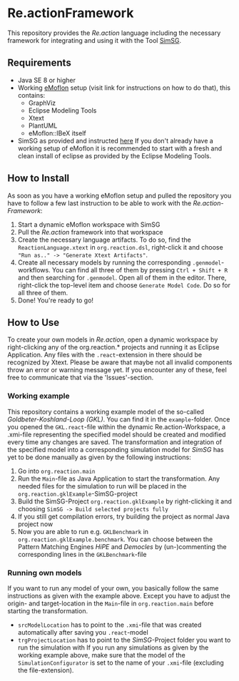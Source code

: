 # Re.actionFramework
This repository provides the *Re.action* language including the necessary framework for integrating and using it with the Tool [SimSG](https://github.com/Echtzeitsysteme/SimSG).

## Requirements
* Java SE 8 or higher
* Working [eMoflon](https://github.com/eMoflon/emoflon-ibex) setup (visit link for instructions on how to do that), this contains:
  * GraphViz
  * Eclipse Modeling Tools
  * Xtext
  * PlantUML
  * eMoflon::IBeX itself
* SimSG as provided and instructed [here](https://github.com/Echtzeitsysteme/SimSG)
If you don't already have a working setup of eMoflon it is recommended to start with a fresh and clean install of eclipse as provided by the Eclipse Modeling Tools.
 
## How to Install
As soon as you have a working eMoflon setup and pulled the repository you have to follow a few last instruction to be able to work with the *Re.action-Framework*:
1. Start a dynamic eMoflon workspace with SimSG
2. Pull the *Re.action* framework into that workspace
3. Create the necessary language artifacts. To do so, find the `ReactionLanguage.xtext` in `org.reaction.dsl`, right-click it and choose `"Run as.." -> "Generate Xtext Artifacts"`.
4. Create all necessary models by running the corresponding `.genmodel`-workflows. You can find all three of them by pressing `Ctrl + Shift + R` and then searching for `.genmodel`. Open all of them in the editor. There, right-click the top-level item and choose `Generate Model Code`. Do so for all three of them.
5. Done! You're ready to go!

## How to Use
To create your own models in *Re.action*, open a dynamic workspace by right-clicking any of the org.reaction.* projects and running it as Eclipse Application.
Any files with the `.react`-extension in there should be recognized by Xtext. Please be aware that maybe not all invalid components throw an error or warning message yet. If you encounter any of these, feel free to communicate that via the 'Issues'-section.

### Working example
This repository contains a working example model of the so-called *Goldbeter-Koshland-Loop (GKL)*. You can find it in the `example`-folder. Once you opened the `GKL.react`-file within the dynamic Re.action-Workspace, a .xmi-file representing the specified model should be created and modified every time any changes are saved. The transformation and integration of the specified model into a corresponding simulation model for *SimSG* has yet to be done manually as given by the following instructions:
1. Go into `org.reaction.main`
2. Run the `Main`-file  as Java Application to start the transformation. Any needed files for the simulation to run will be placed in the `org.reaction.gklExample`-SimSG-project
3. Build the SimSG-Project `org.reaction.gklExample` by right-clicking it and choosing `SimSG -> Build selected projects fully`
4. If you still get compilation errors, try building the project as normal Java project now
5. Now you are able to run e.g. `GKLBenchmark` in `org.reaction.gklExample.benchmark`. You can choose between the Pattern Matching Engines *HiPE* and *Democles* by (un-)commenting the corresponding lines in the `GKLBenchmark`-file

### Running own models
If you want to run any model of your own, you basically follow the same instructions as given with the example above. Except you have to adjust the origin- and target-location in the `Main`-file in `org.reaction.main` before starting the transformation.
* `srcModelLocation` has to point to the `.xmi`-file that was created automatically after saving you `.react`-model
* `trgProjectLocation` has to point to the *SimSG*-Project folder you want to run the simulation with
If you run any simulations as given by the working example above, make sure that the model of the `SimulationConfigurator` is set to the name of your `.xmi`-file (excluding the file-extension).
